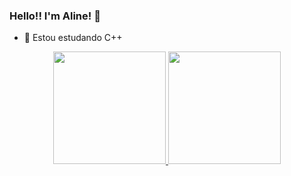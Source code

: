 ### Hello!! I'm Aline! 👋
- 🌱 Estou estudando C++ 


<div align = "center">
  <a href="https://github.com/AlineGpp">
  <img height = "180em" src = "https://github-readme-stats.vercel.app/api?username=AlineGpp&show_icons=true&theme=radical&include_all_commits=false&count_private=true" />
  <img height = "180em" src = "https://github-readme-stats.vercel.app/api/top-langs/?username=AlineGpp&layout=compact&langs_count=7&theme=radical" />
</div>
